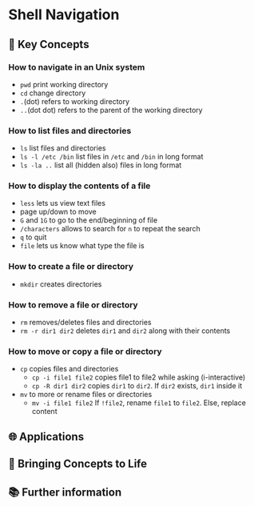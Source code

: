 # Shell Navigation

## 🔑 Key Concepts

### How to navigate in an Unix system

- `pwd` 			print working directory
- `cd`				change directory 
- `.`(dot)			refers to working directory
- `..`(dot dot)		refers to the parent of the working directory

### How to list files and directories

- `ls`				list files and directories
- `ls -l /etc /bin`	list files in `/etc` and `/bin` in long format
- `ls -la ..`		list all (hidden also) files in long format


### How to display the contents of a file
- `less`			lets us view text files
- page up/down to move
- `G` and `1G` to go to the end/beginning of file
- `/characters` allows to search for		`n` to repeat the search 
- `q` to quit
- `file`			lets us know what type the file is 

### How to create a file or directory

- `mkdir`			creates directories						

### How to remove a file or directory 

- `rm` 				removes/deletes files and directories
- `rm -r dir1 dir2`	deletes `dir1` and `dir2` along with their contents

### How to move or copy a file or directory

- `cp`						copies files and directories
	- `cp -i file1 file2`	copies file1 to file2 while asking (i-interactive)
	- `cp -R dir1 dir2`		copies `dir1` to `dir2`. If `dir2` exists, `dir1` inside it
- `mv`						to more or rename files or directories	 
	- `mv -i file1 file2`	If `!file2`, rename `file1` to `file2`. Else, replace content





## 🌐 Applications

## 🚀 Bringing Concepts to Life

## 📚 Further information

